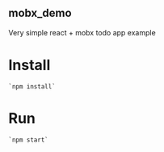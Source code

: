 ## mobx_demo
Very simple react + mobx todo app example

# Install
    `npm install`

# Run
    `npm start`